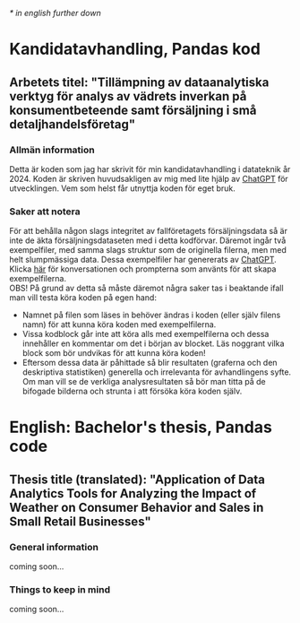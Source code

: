 _* in english further down_
# Kandidatavhandling, Pandas kod
## Arbetets titel: "Tillämpning av dataanalytiska verktyg för analys av vädrets inverkan på konsumentbeteende samt försäljning i små detaljhandelsföretag"
### Allmän information
Detta är koden som jag har skrivit för min kandidatavhandling i datateknik år 2024. Koden är skriven huvudsakligen av mig med lite hjälp av [ChatGPT](https://chat.openai.com/) för utvecklingen. Vem som helst får utnyttja koden för eget bruk.
### Saker att notera
För att behålla någon slags integritet av fallföretagets försäljningsdata så är inte de äkta försäljningsdataseten med i detta kodförvar. Däremot ingår två exempelfiler, med samma slags struktur som de originella filerna, men med helt slumpmässiga data. Dessa exempelfiler har genererats av [ChatGPT](https://chat.openai.com/). Klicka [här](https://chatgpt.com/share/13ca3974-44aa-4051-a0cd-036fc5174ad0?oai-dm=1) för konversationen och prompterna som använts för att skapa exempelfilerna.  
OBS! På grund av detta så måste däremot några saker tas i beaktande ifall man vill testa köra koden på egen hand:
- Namnet på filen som läses in behöver ändras i koden (eller själv filens namn) för att kunna köra koden med exempelfilerna.
- Vissa kodblock går inte att köra alls med exempelfilerna och dessa innehåller en kommentar om det i början av blocket. Läs noggrant vilka block som bör undvikas för att kunna köra koden!
- Eftersom dessa data är påhittade så blir resultaten (graferna och den deskriptiva statistiken) generella och irrelevanta för avhandlingens syfte. Om man vill se de verkliga analysresultaten så bör man titta på de bifogade bilderna och strunta i att försöka köra koden själv.

# English: Bachelor's thesis, Pandas code
## Thesis title (translated): "Application of Data Analytics Tools for Analyzing the Impact of Weather on Consumer Behavior and Sales in Small Retail Businesses"
### General information
coming soon...
### Things to keep in mind
coming soon...
